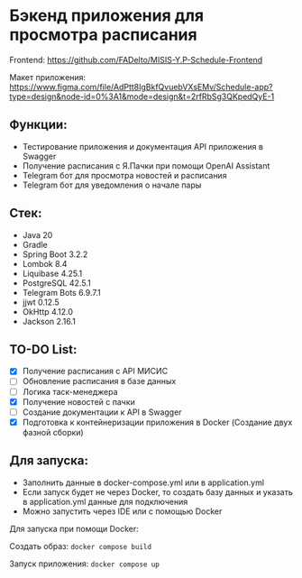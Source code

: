 # Бэкенд приложения для просмотра расписания
Frontend:
https://github.com/FADelto/MISIS-Y.P-Schedule-Frontend

Макет приложения:
https://www.figma.com/file/AdPtt8IgBkfQvuebVXsEMv/Schedule-app?type=design&node-id=0%3A1&mode=design&t=2rfRbSg3QKpedQyE-1

## Функции:
- Тестирование приложения и документация API приложения в Swagger 
- Получение расписания с Я.Пачки при помощи OpenAI Assistant
- Telegram бот для просмотра новостей и расписания
- Telegram бот для уведомления о начале пары

## Стек:
* Java 20
* Gradle
* Spring Boot 3.2.2
* Lombok 8.4
* Liquibase 4.25.1
* PostgreSQL 42.5.1
* Telegram Bots 6.9.7.1
* jjwt 0.12.5
* OkHttp 4.12.0
* Jackson 2.16.1

## TO-DO List:
 - [x] Получение расписания с API МИСИС
 - [ ] Обновление расписания в базе данных
 - [ ] Логика таск-менеджера
 - [x] Получение новостей с пачки
 - [ ] Создание документации к API в Swagger
 - [x]  Подготовка к контейнеризации приложения в Docker (Создание двух фазной сборки)
## Для запуска:
- Заполнить данные в docker-compose.yml или в application.yml
- Если запуск будет не через Docker, то создать базу данных и указать в application.yml данные для подключения
- Можно запустить через IDE или с помощью Docker

Для запуска при помощи Docker:
  
  Создать образ:
  ```docker compose build```
  
  Запуск приложения:
  ```docker compose up```
